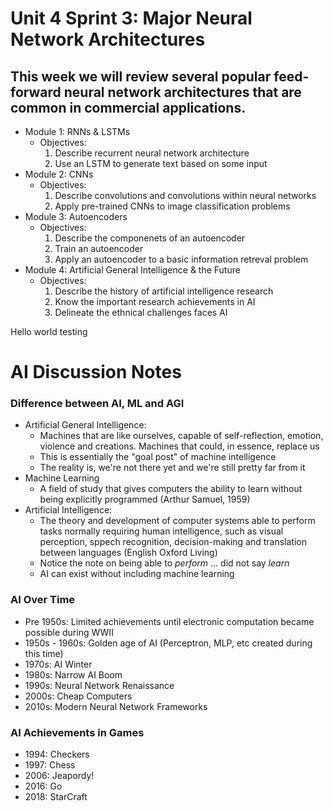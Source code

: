 # Unit 4 Sprint 3: Major Neural Network Architectures

This week we will review several popular feed-forward neural network architectures that are common in commercial applications. 
--- 
* Module 1: RNNs & LSTMs
  - Objectives: 
      1. Describe recurrent neural network architecture
      2. Use an LSTM to generate text based on some input
* Module 2: CNNs
  - Objectives: 
      1. Describe convolutions and convolutions within neural networks
      2. Apply pre-trained CNNs to image classification problems
* Module 3: Autoencoders
  - Objectives:
      1. Describe the componenets of an autoencoder
      2. Train an autoencoder
      3. Apply an autoencoder to a basic information retreval problem
* Module 4: Artificial General Intelligence & the Future
  - Objectives: 
      1. Describe the history of artificial intelligence research
      2. Know the important research achievements in AI
      3. Delineate the ethnical challenges faces AI


Hello world testing


# AI Discussion Notes

### Difference between AI, ML and AGI
- Artificial General Intelligence:
  - Machines that are like ourselves, capable of self-reflection, emotion, violence and creations. Machines that could, in essence, replace us
  - This is essentially the "goal post" of machine intelligence
  - The reality is, we're not there yet and we're still pretty far from it
- Machine Learning
  - A field of study that gives computers the ability to learn without being explicitly programmed (Arthur Samuel, 1959)
- Artificial Intelligence:
  - The theory and development of computer systems able to perform tasks normally requiring human intelligence, such as visual perception, sppech recognition, decision-making and translation between languages (English Oxford Living)
  - Notice the note on being able to *perform* ... did not say *learn* 
  - AI can exist without including machine learning

### AI Over Time
- Pre 1950s: Limited achievements until electronic computation became possible during WWII
- 1950s - 1960s: Golden age of AI (Perceptron, MLP, etc created during this time)
- 1970s: AI Winter
- 1980s: Narrow AI Boom
- 1990s: Neural Network Renaissance
- 2000s: Cheap Computers
- 2010s: Modern Neural Network Frameworks

### AI Achievements in Games
- 1994: Checkers
- 1997: Chess
- 2006: Jeapordy!
- 2016: Go
- 2018: StarCraft